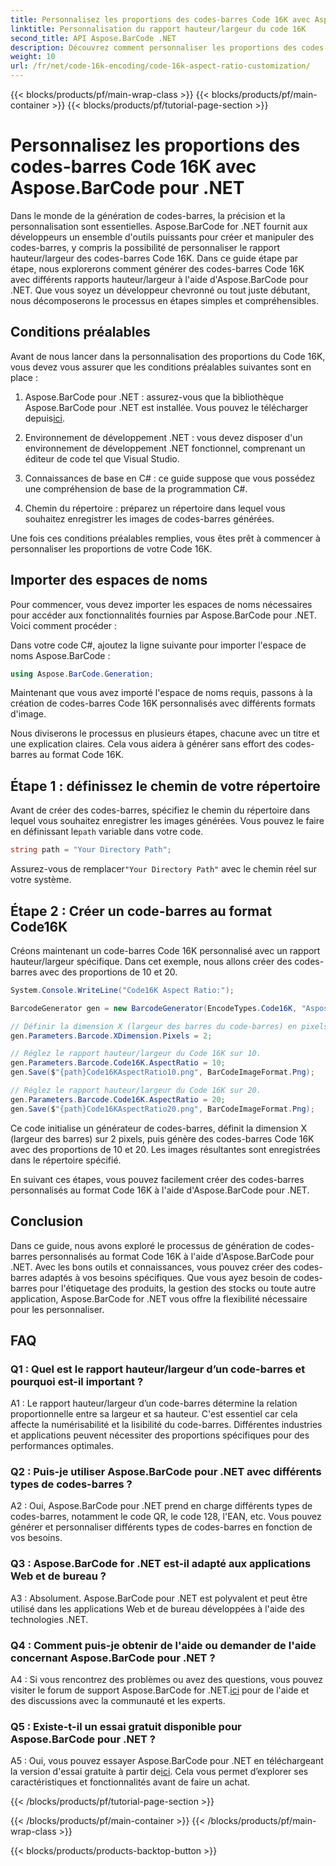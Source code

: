 ```yaml
---
title: Personnalisez les proportions des codes-barres Code 16K avec Aspose.BarCode pour .NET
linktitle: Personnalisation du rapport hauteur/largeur du code 16K
second_title: API Aspose.BarCode .NET
description: Découvrez comment personnaliser les proportions des codes-barres Code 16K à l'aide d'Aspose.BarCode pour .NET. Créez des codes-barres précis pour vos applications.
weight: 10
url: /fr/net/code-16k-encoding/code-16k-aspect-ratio-customization/
---
```


{{< blocks/products/pf/main-wrap-class >}}
{{< blocks/products/pf/main-container >}}
{{< blocks/products/pf/tutorial-page-section >}}

# Personnalisez les proportions des codes-barres Code 16K avec Aspose.BarCode pour .NET

Dans le monde de la génération de codes-barres, la précision et la personnalisation sont essentielles. Aspose.BarCode for .NET fournit aux développeurs un ensemble d'outils puissants pour créer et manipuler des codes-barres, y compris la possibilité de personnaliser le rapport hauteur/largeur des codes-barres Code 16K. Dans ce guide étape par étape, nous explorerons comment générer des codes-barres Code 16K avec différents rapports hauteur/largeur à l'aide d'Aspose.BarCode pour .NET. Que vous soyez un développeur chevronné ou tout juste débutant, nous décomposerons le processus en étapes simples et compréhensibles.

## Conditions préalables

Avant de nous lancer dans la personnalisation des proportions du Code 16K, vous devez vous assurer que les conditions préalables suivantes sont en place :

1.  Aspose.BarCode pour .NET : assurez-vous que la bibliothèque Aspose.BarCode pour .NET est installée. Vous pouvez le télécharger depuis[ici](https://releases.aspose.com/barcode/net/).

2. Environnement de développement .NET : vous devez disposer d'un environnement de développement .NET fonctionnel, comprenant un éditeur de code tel que Visual Studio.

3. Connaissances de base en C# : ce guide suppose que vous possédez une compréhension de base de la programmation C#.

4. Chemin du répertoire : préparez un répertoire dans lequel vous souhaitez enregistrer les images de codes-barres générées.

Une fois ces conditions préalables remplies, vous êtes prêt à commencer à personnaliser les proportions de votre Code 16K.

## Importer des espaces de noms

Pour commencer, vous devez importer les espaces de noms nécessaires pour accéder aux fonctionnalités fournies par Aspose.BarCode pour .NET. Voici comment procéder :

Dans votre code C#, ajoutez la ligne suivante pour importer l'espace de noms Aspose.BarCode :

```csharp
using Aspose.BarCode.Generation;
```

Maintenant que vous avez importé l'espace de noms requis, passons à la création de codes-barres Code 16K personnalisés avec différents formats d'image.

Nous diviserons le processus en plusieurs étapes, chacune avec un titre et une explication claires. Cela vous aidera à générer sans effort des codes-barres au format Code 16K.

## Étape 1 : définissez le chemin de votre répertoire

 Avant de créer des codes-barres, spécifiez le chemin du répertoire dans lequel vous souhaitez enregistrer les images générées. Vous pouvez le faire en définissant le`path` variable dans votre code.

```csharp
string path = "Your Directory Path";
```

 Assurez-vous de remplacer`"Your Directory Path"` avec le chemin réel sur votre système.

## Étape 2 : Créer un code-barres au format Code16K

Créons maintenant un code-barres Code 16K personnalisé avec un rapport hauteur/largeur spécifique. Dans cet exemple, nous allons créer des codes-barres avec des proportions de 10 et 20.

```csharp
System.Console.WriteLine("Code16K Aspect Ratio:");

BarcodeGenerator gen = new BarcodeGenerator(EncodeTypes.Code16K, "Aspose.BarCode");

// Définir la dimension X (largeur des barres du code-barres) en pixels
gen.Parameters.Barcode.XDimension.Pixels = 2;

// Réglez le rapport hauteur/largeur du Code 16K sur 10.
gen.Parameters.Barcode.Code16K.AspectRatio = 10;
gen.Save($"{path}Code16KAspectRatio10.png", BarCodeImageFormat.Png);

// Réglez le rapport hauteur/largeur du Code 16K sur 20.
gen.Parameters.Barcode.Code16K.AspectRatio = 20;
gen.Save($"{path}Code16KAspectRatio20.png", BarCodeImageFormat.Png);
```

Ce code initialise un générateur de codes-barres, définit la dimension X (largeur des barres) sur 2 pixels, puis génère des codes-barres Code 16K avec des proportions de 10 et 20. Les images résultantes sont enregistrées dans le répertoire spécifié.

En suivant ces étapes, vous pouvez facilement créer des codes-barres personnalisés au format Code 16K à l'aide d'Aspose.BarCode pour .NET.

## Conclusion

Dans ce guide, nous avons exploré le processus de génération de codes-barres personnalisés au format Code 16K à l'aide d'Aspose.BarCode pour .NET. Avec les bons outils et connaissances, vous pouvez créer des codes-barres adaptés à vos besoins spécifiques. Que vous ayez besoin de codes-barres pour l'étiquetage des produits, la gestion des stocks ou toute autre application, Aspose.BarCode for .NET vous offre la flexibilité nécessaire pour les personnaliser.

## FAQ

### Q1 : Quel est le rapport hauteur/largeur d’un code-barres et pourquoi est-il important ?

A1 : Le rapport hauteur/largeur d’un code-barres détermine la relation proportionnelle entre sa largeur et sa hauteur. C'est essentiel car cela affecte la numérisabilité et la lisibilité du code-barres. Différentes industries et applications peuvent nécessiter des proportions spécifiques pour des performances optimales.

### Q2 : Puis-je utiliser Aspose.BarCode pour .NET avec différents types de codes-barres ?

A2 : Oui, Aspose.BarCode pour .NET prend en charge différents types de codes-barres, notamment le code QR, le code 128, l'EAN, etc. Vous pouvez générer et personnaliser différents types de codes-barres en fonction de vos besoins.

### Q3 : Aspose.BarCode for .NET est-il adapté aux applications Web et de bureau ?

A3 : Absolument. Aspose.BarCode pour .NET est polyvalent et peut être utilisé dans les applications Web et de bureau développées à l'aide des technologies .NET.

### Q4 : Comment puis-je obtenir de l'aide ou demander de l'aide concernant Aspose.BarCode pour .NET ?

 A4 : Si vous rencontrez des problèmes ou avez des questions, vous pouvez visiter le forum de support Aspose.BarCode for .NET.[ici](https://forum.aspose.com/c/barcode/13) pour de l'aide et des discussions avec la communauté et les experts.

### Q5 : Existe-t-il un essai gratuit disponible pour Aspose.BarCode pour .NET ?

 A5 : Oui, vous pouvez essayer Aspose.BarCode pour .NET en téléchargeant la version d'essai gratuite à partir de[ici](https://releases.aspose.com/). Cela vous permet d’explorer ses caractéristiques et fonctionnalités avant de faire un achat.

{{< /blocks/products/pf/tutorial-page-section >}}

{{< /blocks/products/pf/main-container >}}
{{< /blocks/products/pf/main-wrap-class >}}

{{< blocks/products/products-backtop-button >}}
